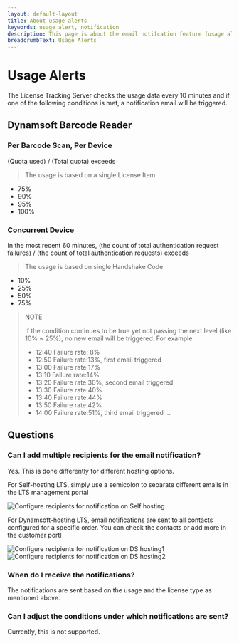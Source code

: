 ```yaml
---
layout: default-layout
title: About usage alerts
keywords: usage alert, notification
description: This page is about the email notifcation feature (usage alerts) of Dynamsoft License Tracking Server
breadcrumbText: Usage Alerts
---
```


# Usage Alerts

The License Tracking Server checks the usage data every 10 minutes and if one of the following conditions is met, a notification email will be triggered.

## Dynamsoft Barcode Reader

### Per Barcode Scan, Per Device  

(Quota used) / (Total quota) exceeds 

> The usage is based on a single License Item

* 75%
* 90%
* 95%
* 100%

### Concurrent Device

In the most recent 60 minutes, (the count of total authentication request failures) / (the count of total authentication requests) exceeds

> The usage is based on single Handshake Code

* 10%
* 25%
* 50%
* 75%

> NOTE
>  
> If the condition continues to be true yet not passing the next level (like 10% ~ 25%), no new email will be triggered. For example
> * 12:40 Failure rate: 8%
> * 12:50 Failure rate:13%, first email triggered
> * 13:00 Failure rate:17%
> * 13:10 Failure rate:14%
> * 13:20 Failure rate:30%, second email triggered
> * 13:30 Failure rate:40%
> * 13:40 Failure rate:44%
> * 13:50 Failure rate:42%
> * 14:00 Failure rate:51%, third email triggered
> ...

## Questions

### Can I add multiple recipients for the email notification?

Yes. This is done differently for different hosting options.

For Self-hosting LTS, simply use a semicolon to separate different emails in the LTS management portal

![Configure recipients for notification on Self hosting]({{site.assets}}imgs/usagealerts-001.png)

For Dynamsoft-hosting LTS, email notifications are sent to all contacts configured for a specific order. You can check the contacts or add more in the customer portl

![Configure recipients for notification on DS hosting1]({{site.assets}}imgs/usagealerts-002.png)
![Configure recipients for notification on DS hosting2]({{site.assets}}imgs/usagealerts-003.png)

### When do I receive the notifications?

The notifications are sent based on the usage and the license type as mentioned above.

### Can I adjust the conditions under which notifications are sent?

Currently, this is not supported.
